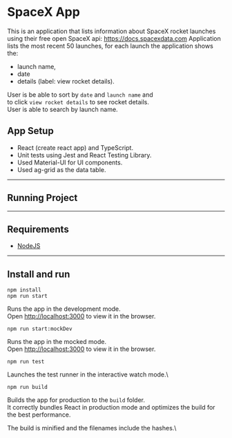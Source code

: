 # SpaceX App
This is an application that lists information about SpaceX rocket launches using
their free open SpaceX api: https://docs.spacexdata.com
Application lists the most recent 50 launches, for each launch the application shows the:
 - launch name, 
 - date
 - details (label: view rocket details). 

User is be able to sort by `date` and `launch name` and \
to click `view rocket details` to see rocket details. \
User is able to search by launch name. 

## App Setup
  - React (create react app) and TypeScript.
  - Unit tests using Jest and React Testing Library.
  - Used Material-UI for UI components.
  - Used ag-grid as the data table.

***

## Running Project
 
***

## Requirements
 - [NodeJS](https://nodejs.org/en/)

***

## Install and run

`npm install`\
`npm run start`

Runs the app in the development mode.\
Open [http://localhost:3000](http://localhost:3000) to view it in the browser.

`npm run start:mockDev`

Runs the app in the mocked mode.\
Open [http://localhost:3000](http://localhost:3000) to view it in the browser.

`npm run test`

Launches the test runner in the interactive watch mode.\

`npm run build`

Builds the app for production to the `build` folder.\
It correctly bundles React in production mode and optimizes the build for the best performance.

The build is minified and the filenames include the hashes.\